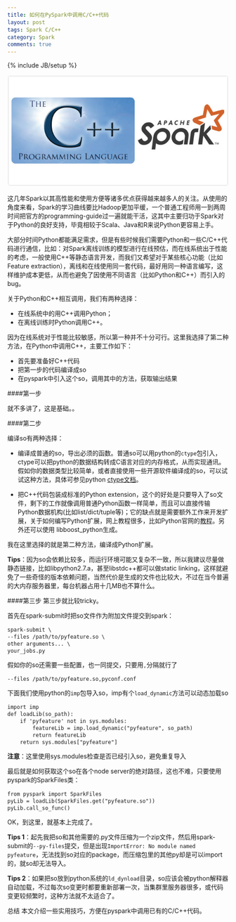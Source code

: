 ```yaml
---
title: 如何在PySpark中调用C/C++代码
layout: post
tags: Spark C/C++
category: Spark
comments: true
---
```

{% include JB/setup %}

<img src="/assets/cplus_spark.jpg" alt="spark c++" style="width:600;height:300">

这几年Spark以其高性能和使用方便等诸多优点获得越来越多人的关注。从使用的角度来看，Spark的学习曲线要比Hadoop更加平缓，一个普通工程师用一到两周时间把官方的programming-guide过一遍就能干活，这其中主要归功于Spark对于Python的良好支持，毕竟相较于Scala、Java和R来说Python更容易上手。

大部分时间Python都能满足需求，但是有些时候我们需要Python和一些C/C++代码进行通信，比如：对Spark离线训练的模型进行在线预估，而在线系统出于性能的考虑，一般使用C++等静态语言开发，而我们又希望对于某些核心功能（比如Feature extraction），离线和在线使用同一套代码，最好用同一种语言编写，这样维护成本更低，从而也避免了因使用不同语言（比如Python和C++）而引入的bug。

关于Python和C++相互调用，我们有两种选择：

* 在线系统中的用C++调用Python；
* 在离线训练时Python调用C++。

因为在线系统对于性能比较敏感，所以第一种并不十分可行。这里我选择了第二种方法，在Python中调用C++，主要工作如下：

* 首先要准备好C++代码
* 把第一步的代码编译成so
* 在pyspark中引入这个so，调用其中的方法，获取输出结果

####第一步

就不多讲了，这是基础。。

####第二步

编译so有两种选择：

* 编译成普通的so，导出必须的函数。普通so可以用python的`ctype`包引入，ctype可以把python的数据结构转成C语言对应的内存格式，从而实现通讯。假如你的数据类型比较简单，或者直接使用一些开源软件编译成的so，可以试试这种方法，具体可参见python [ctype文档](https://docs.python.org/2/library/ctypes.html)。

* 把C++代码包装成标准的Python extension，这个的好处是只要导入了so文件，剩下的工作就像调用普通Python函数一样简单，而且可以直接传输Python数据机构(比如list/dict/tuple等)；它的缺点就是需要额外工作来开发扩展，关于如何编写Python扩展，网上教程很多，比如Python官网的[教程](https://docs.python.org/2/extending/extending.html)。另外还可以使用 libboost_python生成。

我在这里选择的就是第二种方法，编译成Python扩展。

__Tips__：因为so会依赖比较多，而运行环境可能又复杂不一致，所以我建议尽量做静态链接，比如libpython2.7.a，甚至libstdc++都可以做static linking，这样就避免了一些奇怪的版本依赖问题，当然代价是生成的文件也比较大，不过在当今普遍的大内存服务器里，每台机器占用十几MB也不算什么。

####第三步
第三步就比较tricky。

首先在spark-submit时把so文件作为附加文件提交到spark：

~~~
spark-submit \
--files /path/to/pyfeature.so \
other arguments... \
your_jobs.py
~~~

假如你的so还需要一些配置，也一同提交，只要用`,`分隔就行了

~~~
--files /path/to/pyfeature.so,pyconf.conf
~~~

下面我们使用python的`imp`包导入so，imp有个`load_dynamic`方法可以动态加载so

~~~
import imp
def loadLib(so_path):
    if 'pyfeature' not in sys.modules:
        featureLib = imp.load_dynamic("pyfeature", so_path)
        return featureLib
    return sys.modules["pyfeature"]
~~~

__注意__：这里使用sys.modules检查是否已经引入so，避免重复导入

最后就是如何获取这个so在各个node server的绝对路径，这也不难，只要使用pyspark的SparkFiles类：

~~~
from pyspark import SparkFiles
pyLib = loadLib(SparkFiles.get("pyfeature.so"))
pyLib.call_so_func()
~~~

OK，到这里，就基本上完成了。

__Tips 1__：起先我把so和其他需要的.py文件压缩为一个zip文件，然后用spark-submit的`--py-files`提交，但是出现`ImportError: No module named pyfeature`，无法找到so对应的package，而压缩包里的其他py却是可以import的，就so却无法导入。

__Tips 2__：如果把so放到python系统的`ld_dynload`目录，so应该会被python解释器自动加载，不过每次so变更时都要重新部署一次，当集群里服务器很多，或代码变更较频繁时，这种方法就不太适合了。

总结
本文介绍一些实用技巧，方便在pyspark中调用已有的C/C++代码。
